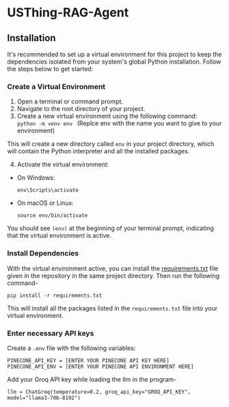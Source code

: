 # USThing-RAG-Agent

## Installation

It's recommended to set up a virtual environment for this project to keep the dependencies isolated from your system's global Python installation. Follow the steps below to get started:

### Create a Virtual Environment

1. Open a terminal or command prompt.
2. Navigate to the root directory of your project.
3. Create a new virtual environment using the following command: <br>
   ```python -m venv env ``` (Replce env with the name you want to give to your environment)

This will create a new directory called `env` in your project directory, which will contain the Python interpreter and all the installed packages.

4. Activate the virtual environment:

- On Windows:
  ```
  env\Scripts\activate
  ```
- On macOS or Linux:
  ```
  source env/bin/activate
  ```

You should see `(env)` at the beginning of your terminal prompt, indicating that the virtual environment is active.

### Install Dependencies

With the virtual environment active, you can install the [requirements.txt](https://github.com/Gunek-945/USThing-RAG-Agent/blob/main/requirements.txt) file given in the repository in the same project directory. Then run the following command-

   ```
   pip install -r requirements.txt
   ```

This will install all the packages listed in the `requirements.txt` file into your virtual environment.

### Enter necessary API keys

Create a `.env` file with the following variables:
```
PINECONE_API_KEY = [ENTER YOUR PINECONE API KEY HERE]
PINECONE_API_ENV = [ENTER YOUR PINECONE API ENVIRONMENT HERE]
```

Add your Groq API key while loading the llm in the program-

```
llm = ChatGroq(temperature=0.2, groq_api_key="GROQ_API_KEY", model="llama3-70b-8192")
```
